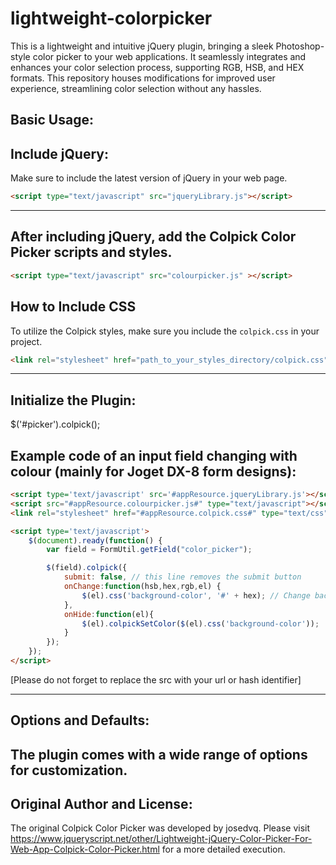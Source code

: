 # lightweight-colorpicker
This is a lightweight and intuitive jQuery plugin, bringing a sleek Photoshop-style color picker to your web applications. It seamlessly integrates and enhances your color selection process, supporting RGB, HSB, and HEX formats. This repository houses modifications for improved user experience, streamlining color selection without any hassles.

## Basic Usage:

## Include jQuery:

Make sure to include the latest version of jQuery in your web page.
```html
<script type="text/javascript" src="jqueryLibrary.js"></script>
```
-----------------------------------------------------------------------------
## After including jQuery, add the Colpick Color Picker scripts and styles.

```html
<script type="text/javascript" src="colourpicker.js" ></script>
```          

## How to Include CSS

To utilize the Colpick styles, make sure you include the `colpick.css` in your project. 

```html
<link rel="stylesheet" href="path_to_your_styles_directory/colpick.css" type="text/css"/>
```

--------------------------------------------------------------------------
## Initialize the Plugin:

$('#picker').colpick();

## Example code of an input field changing with colour (mainly for Joget DX-8 form designs):
```html
<script type='text/javascript' src='#appResource.jqueryLibrary.js'></script>
<script src="#appResource.colourpicker.js#" type="text/javascript"></script>
<link rel="stylesheet" href="#appResource.colpick.css#" type="text/css"/>

<script type='text/javascript'>
    $(document).ready(function() {
        var field = FormUtil.getField("color_picker");

        $(field).colpick({
            submit: false, // this line removes the submit button
            onChange:function(hsb,hex,rgb,el) {
                $(el).css('background-color', '#' + hex); // Change background of the field itself
            },
            onHide:function(el){
                $(el).colpickSetColor($(el).css('background-color'));
            }
        });
    });
</script>
```
[Please do not forget to replace the src with your url or hash identifier]

-------------------------------------------------------------------------
## Options and Defaults:
The plugin comes with a wide range of options for customization. 
-------------------------------------------------------------------------

## Original Author and License:
The original Colpick Color Picker was developed by  josedvq. Please visit https://www.jqueryscript.net/other/Lightweight-jQuery-Color-Picker-For-Web-App-Colpick-Color-Picker.html for a more detailed execution.


